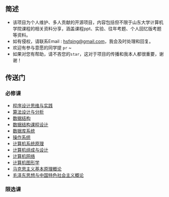 ## 简述

* 该项目为个人维护、多人贡献的开源项目，内容包括但不限于山东大学计算机学院课程的相关资料分享，涵盖课程ppt、实验、往年考题、个人回忆版考题等资料。
* 如有侵权，请联系Email : hsfqing@gmail.com，我会及时处理和回复。
* 欢迎有参与意愿的同学提 `pr` ~
* 如果对您有帮助，请不吝您的``star``，这对于项目的传播和我本人都很重要，谢谢！

## 传送门

### 必修课

* [程序设计思维与实践](https://github.com/J1aM1ng/ACMpractice)
* [算法设计与分析](./算法设计与分析)
* [数据结构](./数据结构)
* [数据结构课程设计](https://github.com/J1aM1ng/DS-courseDesign)
* [数据库系统](./数据库系统)
* [操作系统](./操作系统OS)
* [计算机系统原理](./计算机系统原理)
* [计算机组成与设计](./计算机组成与设计)
* [计算机网络](./计算机网络)
* [计算机图形学](./计算机图形学)
* [马克思主义基本原理概论](./马克思主义基本原理概论)
* [毛泽东思想与中国特色社会主义概论](./毛泽东思想与中国特色社会主义概论)

### 限选课

